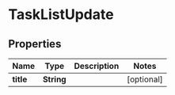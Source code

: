 

# TaskListUpdate


## Properties

| Name | Type | Description | Notes |
|------------ | ------------- | ------------- | -------------|
|**title** | **String** |  |  [optional] |



